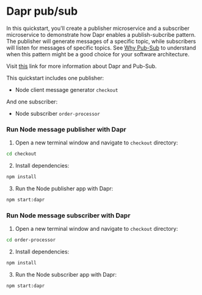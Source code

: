 # Dapr pub/sub

In this quickstart, you'll create a publisher microservice and a subscriber microservice to demonstrate how Dapr enables a publish-subcribe pattern. The publisher will generate messages of a specific topic, while subscribers will listen for messages of specific topics. See [Why Pub-Sub](#why-pub-sub) to understand when this pattern might be a good choice for your software architecture.

Visit [this](https://docs.dapr.io/developing-applications/building-blocks/pubsub/) link for more information about Dapr and Pub-Sub.

This quickstart includes one publisher:

- Node client message generator `checkout` 

And one subscriber: 
 
- Node subscriber `order-processor`

### Run Node message publisher with Dapr

1. Open a new terminal window and navigate to `checkout` directory: 

```bash
cd checkout
```

2. Install dependencies: 

<!-- STEP
name: Install Node dependencies
working_dir: ./checkout
-->

```bash
npm install
```

3. Run the Node publisher app with Dapr: 

<!-- STEP
name: Run Node publisher
expected_stdout_lines:
  - "You're up and running! Both Dapr and your app logs will appear here."
  - '== APP == Received message "Message on A" on topic "A"'
  - '== APP == Received message "Message on C" on topic "C"'
  - "Exited Dapr successfully"
  - "Exited App successfully"
expected_stderr_lines:
output_match_mode: substring
working_dir: ./checkout
background: true
sleep: 10
-->
    
```bash
npm start:dapr
```

<!-- END_STEP -->
### Run Node message subscriber with Dapr

1. Open a new terminal window and navigate to `checkout` directory: 

```bash
cd order-processor
```

2. Install dependencies: 

<!-- STEP
name: Install Node dependencies
working_dir: ./order-processor
-->

```bash
npm install
```

3. Run the Node subscriber app with Dapr: 

<!-- STEP
name: Run Node subscriber
expected_stdout_lines:
  - "You're up and running! Both Dapr and your app logs will appear here."
  - '== APP == Received message "Message on A" on topic "A"'
  - '== APP == Received message "Message on C" on topic "C"'
  - "Exited Dapr successfully"
  - "Exited App successfully"
expected_stderr_lines:
output_match_mode: substring
working_dir: ./order-processor
background: true
sleep: 10
-->


```bash
npm start:dapr
```

<!-- END_STEP -->